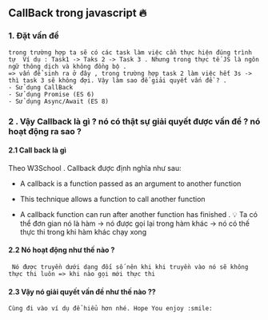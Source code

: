 ## CallBack trong javascript :fire:

### 1. Đặt vấn đề 
    trong trường hợp ta sẽ có các task làm việc cần thực hiện đúng trình tự  Ví dụ : Task1 -> Taks 2 -> Task 3 . Nhưng trong thực tế JS là ngôn ngữ thông dịch và không đồng bộ .
    => vấn để sinh ra ở đây , trong trường hợp task 2 làm việc hết 3s -> thì task 3 sẽ không đợi. Vậy làm sao để giải quyết vấn đề ? . 
    - Sử dụng CallBack 
    - Sử dụng Promise (ES 6)
    - Sử dụng Async/Await (ES 8)
   
### 2 . Vậy Callback là gì ? nó có thật sự giải quyết được vấn đề  ? nó hoạt động ra sao ? 
#### 2.1 Call back là gì
  Theo W3School . Callback được định nghĩa như sau: 
   - A callback is a function passed as an argument to another function

   - This technique allows a function to call another function

  - A callback function can run after another function has finished . 
:bulb: Ta có thể đơn gian nó là hàm -> nó được gọi lại trong hàm khác -> nó có thế thực thi trong khi hàm khác chạy xong 
#### 2.2 Nó hoạt động như thế nào ? 
     Nó được truyền dưới dạng đối số nên khi khi truyền vào nó sẽ không thực thi luôn => khi nào gọi mới thực thi 
#### 2.3 Vậy nó giải quyết vấn đề như thế nào ??
    Cùng đi vào ví dụ để hiểu hơn nhé. Hope You enjoy :smile: 